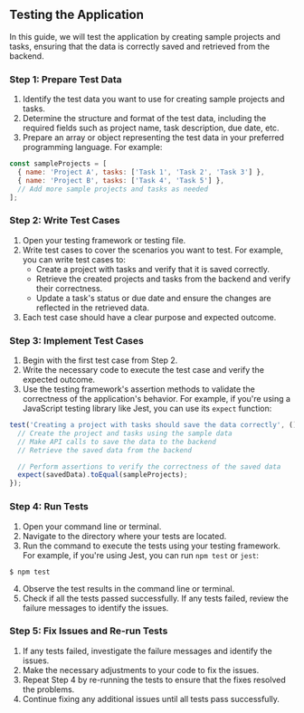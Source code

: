 

## Testing the Application

In this guide, we will test the application by creating sample projects and tasks, ensuring that the data is correctly saved and retrieved from the backend.

### Step 1: Prepare Test Data

1. Identify the test data you want to use for creating sample projects and tasks.
2. Determine the structure and format of the test data, including the required fields such as project name, task description, due date, etc.
3. Prepare an array or object representing the test data in your preferred programming language. For example:
```javascript
const sampleProjects = [
  { name: 'Project A', tasks: ['Task 1', 'Task 2', 'Task 3'] },
  { name: 'Project B', tasks: ['Task 4', 'Task 5'] },
  // Add more sample projects and tasks as needed
];
```

### Step 2: Write Test Cases

1. Open your testing framework or testing file.
2. Write test cases to cover the scenarios you want to test. For example, you can write test cases to:
   - Create a project with tasks and verify that it is saved correctly.
   - Retrieve the created projects and tasks from the backend and verify their correctness.
   - Update a task's status or due date and ensure the changes are reflected in the retrieved data.
3. Each test case should have a clear purpose and expected outcome.

### Step 3: Implement Test Cases

1. Begin with the first test case from Step 2.
2. Write the necessary code to execute the test case and verify the expected outcome.
3. Use the testing framework's assertion methods to validate the correctness of the application's behavior. For example, if you're using a JavaScript testing library like Jest, you can use its `expect` function:
```javascript
test('Creating a project with tasks should save the data correctly', () => {
  // Create the project and tasks using the sample data
  // Make API calls to save the data to the backend
  // Retrieve the saved data from the backend

  // Perform assertions to verify the correctness of the saved data
  expect(savedData).toEqual(sampleProjects);
});
```

### Step 4: Run Tests

1. Open your command line or terminal.
2. Navigate to the directory where your tests are located.
3. Run the command to execute the tests using your testing framework. For example, if you're using Jest, you can run `npm test` or `jest`:
```
$ npm test
```
4. Observe the test results in the command line or terminal.
5. Check if all the tests passed successfully. If any tests failed, review the failure messages to identify the issues.

### Step 5: Fix Issues and Re-run Tests

1. If any tests failed, investigate the failure messages and identify the issues.
2. Make the necessary adjustments to your code to fix the issues.
3. Repeat Step 4 by re-running the tests to ensure that the fixes resolved the problems.
4. Continue fixing any additional issues until all tests pass successfully.

